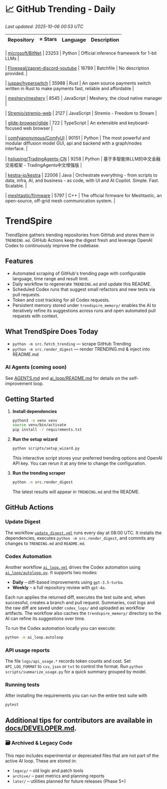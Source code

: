 <!-- TRENDING_START -->
# 📈 GitHub Trending - Daily

_Last updated: 2025-10-06 00:53 UTC_

| Repository | ⭐ Stars | Language | Description |
|------------|--------:|----------|-------------|

| [microsoft/BitNet](https://github.com/microsoft/BitNet) | 23253 | Python | Official inference framework for 1-bit LLMs |

| [Flowseal/zapret-discord-youtube](https://github.com/Flowseal/zapret-discord-youtube) | 16789 | Batchfile | No description provided. |

| [juspay/hyperswitch](https://github.com/juspay/hyperswitch) | 35988 | Rust | An open source payments switch written in Rust to make payments fast, reliable and affordable |

| [meshery/meshery](https://github.com/meshery/meshery) | 8545 | JavaScript | Meshery, the cloud native manager |

| [Stremio/stremio-web](https://github.com/Stremio/stremio-web) | 2127 | JavaScript | Stremio - Freedom to Stream |

| [glide-browser/glide](https://github.com/glide-browser/glide) | 722 | TypeScript | An extensible and keyboard-focused web browser |

| [comfyanonymous/ComfyUI](https://github.com/comfyanonymous/ComfyUI) | 90151 | Python | The most powerful and modular diffusion model GUI, api and backend with a graph/nodes interface. |

| [hsliuping/TradingAgents-CN](https://github.com/hsliuping/TradingAgents-CN) | 9258 | Python | 基于多智能体LLM的中文金融交易框架 - TradingAgents中文增强版 |

| [kestra-io/kestra](https://github.com/kestra-io/kestra) | 22006 | Java | Orchestrate everything - from scripts to data, infra, AI, and business - as code, with UI and AI Copilot. Simple. Fast. Scalable. |

| [meshtastic/firmware](https://github.com/meshtastic/firmware) | 5797 | C++ | The official firmware for Meshtastic, an open-source, off-grid mesh communication system. |
<!-- TRENDING_END -->

# TrendSpire

TrendSpire gathers trending repositories from GitHub and stores them in `TRENDING.md`. GitHub Actions keep the digest fresh and leverage OpenAI Codex to continuously improve the codebase.

## Features

- Automated scraping of GitHub's trending page with configurable language, time range and result limit.
- Daily workflow to regenerate `TRENDING.md` and update this README.
- Scheduled Codex runs that suggest small refactors and new tests via pull requests.
- Token and cost tracking for all Codex requests.
- Persistent memory stored under `trendspire_memory/` enables the AI to
  iteratively refine its suggestions across runs and open automated pull
  requests with context.

## What TrendSpire Does Today

- `python -m src.fetch_trending` — scrape GitHub Trending
- `python -m src.render_digest` — render TRENDING.md & inject into README.md

### AI Agents (coming soon)
See [AGENTS.md](./AGENTS.md) and [ai_loop/README.md](./ai_loop/README.md) for details on the self-improvement loop.

## Getting Started

1. **Install dependencies**
   ```bash
   python3 -m venv venv
   source venv/bin/activate
   pip install -r requirements.txt
   ```

2. **Run the setup wizard**
   ```bash
   python scripts/setup_wizard.py
   ```
   This interactive script stores your preferred trending options and OpenAI API key.
   You can rerun it at any time to change the configuration.

3. **Run the trending scraper**
   ```bash
   python -m src.render_digest
   ```
   The latest results will appear in `TRENDING.md` and the README.


## GitHub Actions

### Update Digest

The workflow [`update_digest.yml`](.github/workflows/update_digest.yml) runs every day at 08:00 UTC. It installs the dependencies, executes `python -m src.render_digest`, and commits any changes to `TRENDING.md` and `README.md`.

### Codex Automation

Another workflow [`ai_loop.yml`](.github/workflows/ai_loop.yml) drives the Codex automation using [`ai_loop/autoloop.py`](ai_loop/autoloop.py). It supports two modes:

- **Daily** – diff-based improvements using `gpt-3.5-turbo`.
- **Weekly** – a full repository review with `gpt-4o`.

Each run applies the returned diff, executes the test suite and, when successful, creates a branch and pull request. Summaries, cost logs and the raw diff are saved under `codex_logs/` and uploaded as workflow artifacts. The workflow also caches the `trendspire_memory/` directory so the AI can refine its suggestions over time.

To run the Codex automation locally you can execute:

```bash
python -m ai_loop.autoloop
```

### API usage reports

The file `logs/api_usage.*` records token counts and cost. Set `API_LOG_FORMAT`
to `csv`, `json` or `txt` to control the format. Run `python
scripts/summarize_usage.py` for a quick summary grouped by model.

### Running tests

After installing the requirements you can run the entire test suite with

```bash
pytest
```

Additional tips for contributors are available in
[docs/DEVELOPER.md](docs/DEVELOPER.md).
---

### 🗃 Archived & Legacy Code

This repo includes experimental or deprecated files that are not part of the active AI loop. These are stored in:

- `legacy/` – old logic and patch tools
- `archive/` – past metrics and planning reports
- `later/` – utilities planned for future releases (Phase 5+)
